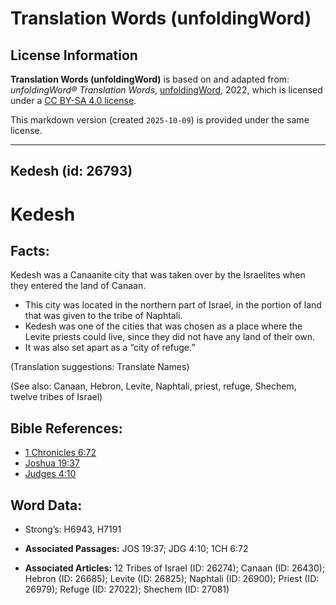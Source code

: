 # Translation Words (unfoldingWord)

## License Information

**Translation Words (unfoldingWord)** is based on and adapted from: _unfoldingWord® Translation Words_, [unfoldingWord](https://unfoldingword.org/utw), 2022, which is licensed under a [CC BY-SA 4.0 license](https://creativecommons.org/licenses/by-sa/4.0/legalcode.en).

This markdown version (created `2025-10-09`) is provided under the same license.



--------------------------------

## Kedesh (id: 26793)

Kedesh
======

Facts:
------

Kedesh was a Canaanite city that was taken over by the Israelites when they entered the land of Canaan.

* This city was located in the northern part of Israel, in the portion of land that was given to the tribe of Naphtali.
* Kedesh was one of the cities that was chosen as a place where the Levite priests could live, since they did not have any land of their own.
* It was also set apart as a “city of refuge.”

(Translation suggestions: Translate Names)

(See also: Canaan, Hebron, Levite, Naphtali, priest, refuge, Shechem, twelve tribes of Israel)

Bible References:
-----------------

* [1 Chronicles 6:72](https://ref.ly/1Chr6:72)
* [Joshua 19:37](https://ref.ly/Josh19:37)
* [Judges 4:10](https://ref.ly/Judg4:10)

Word Data:
----------

* Strong’s: H6943, H7191

* **Associated Passages:** JOS 19:37; JDG 4:10; 1CH 6:72
* **Associated Articles:** 12 Tribes of Israel (ID: 26274); Canaan (ID: 26430); Hebron (ID: 26685); Levite (ID: 26825); Naphtali (ID: 26900); Priest (ID: 26979); Refuge (ID: 27022); Shechem (ID: 27081)

